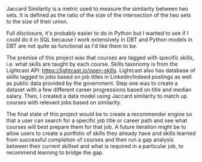 Jaccard Similarity is a metric used to measure the similarity between two sets. 
It is defined as the ratio of the size of the intersection of the two sets to the size of their union.

Full disclosure, it's probably easier to do in Python but I wanted to see if I could do it in SQL
because I work extensively in DBT and Python models in DBT are not quite as functional as I'd like them to be.

The premise of this project was that courses are tagged with specific skills, i.e. what skills are taught by each course. 
Skills taxonomy is from the Lightcast API: https://lightcast.io/open-skills. Lightcast also has database of skills tagged to 
jobs based on job titles in Linkedin/Indeed postings as well as public data provided by the government. Step one was to create 
a dataset with a few different career progressions based on title and median salary. Then, I created a data model using 
Jaccard similarity to match up courses with relevant jobs based on similarity.

The final state of this project would be to create a recommender engine so that a user can search for a specific
job title or career path and see what courses will best prepare them for that job. A future iteration might be to 
allow users to create a portfolio of skills they already have and skills learned from successful completion of courses
and then run a gap analysis between their current skillset and what is required in a particular job, to recommend
learning to bridge the gap.
